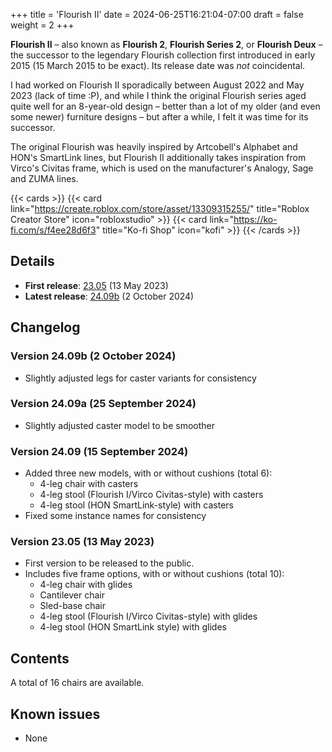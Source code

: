 +++
title = 'Flourish II'
date = 2024-06-25T16:21:04-07:00
draft = false
weight = 2
+++

**Flourish II** – also known as **Flourish 2**, **Flourish Series 2**, or **Flourish Deux** – the successor to the legendary Flourish collection first introduced in early 2015 (15 March 2015 to be exact). Its release date was *not* coincidental.

I had worked on Flourish II sporadically between August 2022 and May 2023 (lack of time :P), and while I think the original Flourish series aged quite well for an 8-year-old design – better than a lot of my older (and even some newer) furniture designs – but after a while, I felt it was time for its successor.

The original Flourish was heavily inspired by Artcobell's Alphabet and HON's SmartLink lines, but Flourish II additionally takes inspiration from Virco's Civitas frame, which is used on the manufacturer's Analogy, Sage and ZUMA lines.

{{< cards >}}
    {{< card link="https://create.roblox.com/store/asset/13309315255/" title="Roblox Creator Store" icon="robloxstudio" >}}
    {{< card link="https://ko-fi.com/s/f4ee28d6f3" title="Ko-fi Shop" icon="kofi" >}}
{{< /cards >}}

## Details

* **First release**: [23.05](#version-2305-13-may-2023) (13 May 2023)
* **Latest release**: [24.09b](#version-2409b-2-ocober-2024) (2 October 2024)

## Changelog

### Version 24.09b (2 October 2024)

* Slightly adjusted legs for caster variants for consistency

### Version 24.09a (25 September 2024)

* Slightly adjusted caster model to be smoother

### Version 24.09 (15 September 2024)

* Added three new models, with or without cushions (total 6):
    * 4-leg chair with casters
    * 4-leg stool (Flourish I/Virco Civitas-style) with casters
    * 4-leg stool (HON SmartLink-style) with casters
* Fixed some instance names for consistency

### Version 23.05 (13 May 2023)

* First version to be released to the public.
* Includes five frame options, with or without cushions (total 10):
    * 4-leg chair with glides
    * Cantilever chair
    * Sled-base chair
    * 4-leg stool (Flourish I/Virco Civitas-style) with glides
    * 4-leg stool (HON SmartLink style) with glides

## Contents

A total of 16 chairs are available.

## Known issues

* None